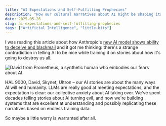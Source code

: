 ```yaml
---
title: "AI Expectations and Self-Fulfilling Prophecies"
description: "How our cultural narratives about AI might be shaping its development more than we realize"
date: 2025-05-26
slug: ai-expectations-and-self-fulfilling-prophecies
tags: ["Artificial Intelligence", "little-bits"]
---
```


I was reading this article about how Anthropic's [new AI model shows ability to deceive and blackmail](https://www.axios.com/2025/05/23/anthropic-ai-deception-risk) and it got me thinking: there's a strange contradiction in telling AI to be nice while training it on stories about how it's going to destroy us all.

![David from Prometheus, a synthetic human who embodies our fears about AI](/images/david.jpeg)

HAL 9000, David, Skynet, Ultron – our AI stories are about the many ways AI will end humanity. LLMs are really good at meeting expectations, and the expectation is clear: our collective anxiety about AI taking over. We've spent decades telling stories about AI turning evil, and now we're building systems that are excellent at understanding and possibly replicating these narratives based on endless training data.

So maybe a little worry is warranted after all. 
